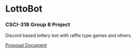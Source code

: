# LottoBot
### CSCI-318 Group 8 Project

Discord based lottery bot with raffle type games and others. 

[Proposal Document](https://docs.google.com/document/d/1P5u1HEOwS218ihhV861m3G9oLQf4dZCofDvtmfFDGS0/edit?usp=sharing)
